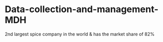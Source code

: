 # Data-collection-and-management-MDH
2nd largest spice company in the world &amp; has the market  share of 82%

